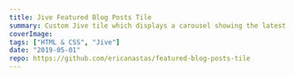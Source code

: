 ```yaml
---
title: Jive Featured Blog Posts Tile
summary: Custom Jive tile which displays a carousel showing the latest featured blog posts
coverImage:
tags: ["HTML & CSS", "Jive"]
date: "2019-05-01"
repo: https://github.com/ericanastas/featured-blog-posts-tile
---
```

